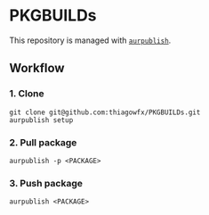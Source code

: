 # PKGBUILDs

This repository is managed with [`aurpublish`][1].

## Workflow

### 1. Clone

```
git clone git@github.com:thiagowfx/PKGBUILDs.git
aurpublish setup
```

### 2. Pull package

```
aurpublish -p <PACKAGE>
```

### 3. Push package

```
aurpublish <PACKAGE>
```

[1]: https://github.com/eli-schwartz/aurpublish
